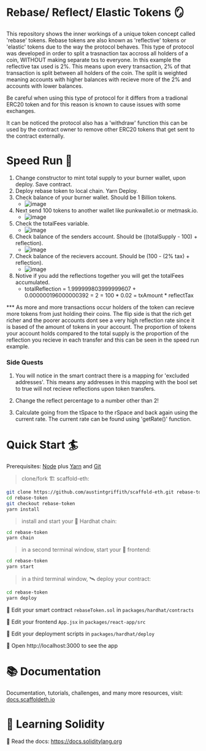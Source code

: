 # Rebase/ Reflect/ Elastic Tokens 🪞

This repository shows the inner workings of a unique token concept called 'rebase' tokens. Rebase tokens are also known as 'reflective' tokens or 'elastic' tokens due to the way the protocol behaves. This type of protocol was developed in order to split a trasnaction tax accross all holders of a coin, WITHOUT making separate txs to everyone. In this example the reflective tax used is 2%. This means upon every transaction, 2% of that transaction is split between all holders of the coin. The split is weighted meaning accounts with higher balances with recieve more of the 2% and accounts with lower balances. 

Be careful when using this type of protocol for it differs from a tradional ERC20 token and for this reason is known to cause issues with some exchanges. 

It can be noticed the protocol also has a 'withdraw' function this can be used by the contract owner to remove other ERC20 tokens that get sent to the contract externally. 

# Speed Run 🏃

1. Change constructor to mint total supply to your burner wallet, upon deploy. Save contract.
2. Deploy rebase token to local chain. Yarn Deploy.
3. Check balance of your burner wallet. Should be 1 Billion tokens.
    - ![image](https://scaffold-eth-readme-images.s3.amazonaws.com/Screenshot+2021-12-15+120904.png)
4. Next send 100 tokens to another wallet like punkwallet.io or metmask.io.
    - ![image](https://scaffold-eth-readme-images.s3.amazonaws.com/Screenshot+2021-12-15+121019.png)
5. Check the totalFees variable.
    - ![image](https://scaffold-eth-readme-images.s3.amazonaws.com/Screenshot+2021-12-15+121416.png)
6. Check balance of the senders account. Should be ((totalSupply - 100) + reflection).
    - ![image](https://scaffold-eth-readme-images.s3.amazonaws.com/Screenshot+2021-12-15+121434.png)
7. Check balance of the recievers account. Should be (100 - (2% tax) + reflection).
    - ![image](https://scaffold-eth-readme-images.s3.amazonaws.com/Screenshot+2021-12-15+121452.png)
8. Notive if you add the reflections together you will get the totalFees accumulated.
    - totalReflection = 1.999999803999999607 + 0.000000196000000392 = 2 = 100 * 0.02 = txAmount * reflectTax

*** As more and more transactions occur holders of the token can recieve more tokens from just holding their coins. The flip side is that the rich get richer and the poorer accounts dont see a very high reflection rate since it is based of the amount of tokens in your account. The proportion of tokens your account holds compared to the total supply is the proportion of the reflection you recieve in each transfer and this can be seen in the speed run example. 

### Side Quests

1. You will notice in the smart contract there is a mapping for 'excluded addresses'. This means any addresses in this mapping with the bool set to true will not recieve reflections upon token transfers. 

2. Change the reflect percentage to a number other than 2!

3. Calculate going from the tSpace to the rSpace and back again using the current rate. The current rate can be found using 'getRate()' function. 

# Quick Start 🏄 

Prerequisites: [Node](https://nodejs.org/en/download/) plus [Yarn](https://classic.yarnpkg.com/en/docs/install/) and [Git](https://git-scm.com/downloads)

> clone/fork 🏗 scaffold-eth:

```bash
git clone https://github.com/austintgriffith/scaffold-eth.git rebase-token
cd rebase-token
git checkout rebase-token
yarn install
```

> install and start your 👷‍ Hardhat chain:

```bash
cd rebase-token
yarn chain
```

> in a second terminal window, start your 📱 frontend:

```bash
cd rebase-token
yarn start
```

> in a third terminal window, 🛰 deploy your contract:

```bash
cd rebase-token
yarn deploy
```

🔏 Edit your smart contract `rebaseToken.sol` in `packages/hardhat/contracts`

📝 Edit your frontend `App.jsx` in `packages/react-app/src`

💼 Edit your deployment scripts in `packages/hardhat/deploy`

📱 Open http://localhost:3000 to see the app

# 📚 Documentation

Documentation, tutorials, challenges, and many more resources, visit: [docs.scaffoldeth.io](https://docs.scaffoldeth.io)

# 🔭 Learning Solidity

📕 Read the docs: https://docs.soliditylang.org

